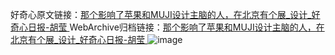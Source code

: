 好奇心原文链接：[那个影响了苹果和MUJI设计主脑的人，在北京有个展_设计_好奇心日报-胡莹 ](https://www.qdaily.com/articles/4011.html)
WebArchive归档链接：[那个影响了苹果和MUJI设计主脑的人，在北京有个展_设计_好奇心日报-胡莹 ](http://web.archive.org/web/20181011142953/http://www.qdaily.com:80/articles/4011.html)
![image](http://ww3.sinaimg.cn/large/007d5XDply1g3vds6n1ttj30u06sshdt)